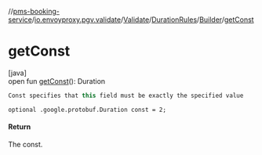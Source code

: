 //[pms-booking-service](../../../../../index.md)/[io.envoyproxy.pgv.validate](../../../index.md)/[Validate](../../index.md)/[DurationRules](../index.md)/[Builder](index.md)/[getConst](get-const.md)

# getConst

[java]\
open fun [getConst](get-const.md)(): Duration

```kotlin
Const specifies that this field must be exactly the specified value

```
`optional .google.protobuf.Duration const = 2;`

#### Return

The const.